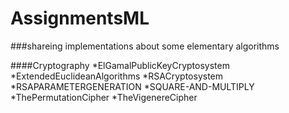 # AssignmentsML
###shareing implementations about some elementary algorithms


####Cryptography
*ElGamalPublicKeyCryptosystem
*ExtendedEuclideanAlgorithms
*RSACryptosystem
*RSAPARAMETERGENERATION
*SQUARE-AND-MULTIPLY
*ThePermutationCipher
*TheVigenereCipher
